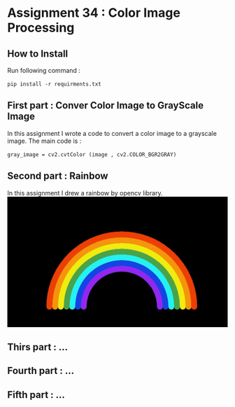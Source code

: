 # Assignment 34 : Color Image Processing

## How to Install
Run following command :
```
pip install -r requirments.txt
```

## First part : Conver Color Image to GrayScale Image
In this assignment I wrote a code to convert a color image to a grayscale image. The main code is :
```
gray_image = cv2.cvtColor (image , cv2.COLOR_BGR2GRAY)
```

## Second part : Rainbow
In this assignment I drew a rainbow by opencv library.
![alt text](outputs/output_2_rainbow.jpg)

## Thirs part : ...


## Fourth part : ...


## Fifth part : ...

